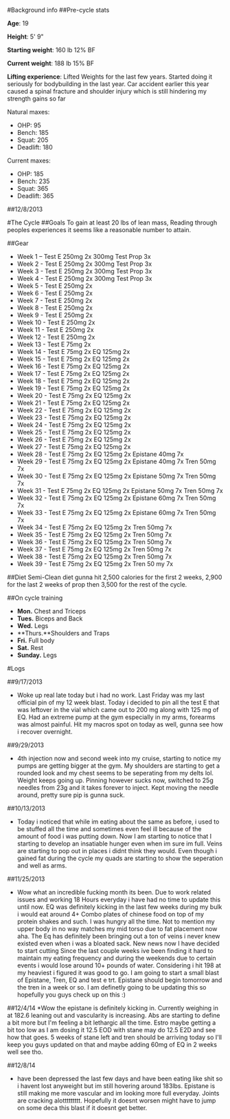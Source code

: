 #Background info
##Pre-cycle stats

**Age**: 19

**Height**:  5' 9"

**Starting weight**: 160 lb 12% BF

**Current weight**: 188 lb 15% BF

**Lifting experience**: Lifted Weights for the last few years. Started doing it seriously for bodybuilding in the last year. Car accident earlier this year caused a spinal fracture and shoulder injury which is still hindering my strength gains so far

Natural maxes:

* OHP: 95
* Bench: 185
* Squat: 205 
* Deadlift: 180

Current maxes:

* OHP: 185
* Bench: 235
* Squat: 365
* Deadlift: 365

##12/8/2013

#The Cycle
##Goals
To gain at least 20 lbs of lean mass, Reading through peoples experiences it seems like a reasonable number to attain. 

##Gear
* Week 1 – Test E 250mg 2x 300mg Test Prop 3x
* Week 2 - Test E 250mg 2x 300mg Test Prop 3x
* Week 3 - Test E 250mg 2x 300mg Test Prop 3x
* Week 4 - Test E 250mg 2x 300mg Test Prop 3x
* Week 5 - Test E 250mg 2x
* Week 6 - Test E 250mg 2x
* Week 7 - Test E 250mg 2x
* Week 8 - Test E 250mg 2x
* Week 9 - Test E 250mg 2x
* Week 10 - Test E 250mg 2x
* Week 11 - Test E 250mg 2x
* Week 12 - Test E 250mg 2x
* Week 13 - Test E 75mg 2x
* Week 14 - Test E 75mg 2x EQ 125mg 2x
* Week 15 - Test E 75mg 2x EQ 125mg 2x
* Week 16 - Test E 75mg 2x EQ 125mg 2x
* Week 17 - Test E 75mg 2x EQ 125mg 2x
* Week 18 - Test E 75mg 2x EQ 125mg 2x
* Week 19 - Test E 75mg 2x EQ 125mg 2x
* Week 20 - Test E 75mg 2x EQ 125mg 2x
* Week 21 - Test E 75mg 2x EQ 125mg 2x
* Week 22 - Test E 75mg 2x EQ 125mg 2x
* Week 23 - Test E 75mg 2x EQ 125mg 2x
* Week 24 - Test E 75mg 2x EQ 125mg 2x
* Week 25 - Test E 75mg 2x EQ 125mg 2x
* Week 26 - Test E 75mg 2x EQ 125mg 2x
* Week 27 - Test E 75mg 2x EQ 125mg 2x
* Week 28 - Test E 75mg 2x EQ 125mg 2x Epistane 40mg 7x 
* Week 29 - Test E 75mg 2x EQ 125mg 2x Epistane 40mg 7x Tren 50mg 7x
* Week 30 - Test E 75mg 2x EQ 125mg 2x Epistane 50mg 7x Tren 50mg 7x
* Week 31 - Test E 75mg 2x EQ 125mg 2x Epistane 50mg 7x Tren 50mg 7x
* Week 32 - Test E 75mg 2x EQ 125mg 2x Epistane 60mg 7x Tren 50mg 7x
* Week 33 - Test E 75mg 2x EQ 125mg 2x Epistane 60mg 7x Tren 50mg 7x
* Week 34 - Test E 75mg 2x EQ 125mg 2x Tren 50mg 7x
* Week 35 - Test E 75mg 2x EQ 125mg 2x Tren 50mg 7x
* Week 36 - Test E 75mg 2x EQ 125mg 2x Tren 50mg 7x
* Week 37 - Test E 75mg 2x EQ 125mg 2x Tren 50mg 7x
* Week 38 - Test E 75mg 2x EQ 125mg 2x Tren 50mg 7x
* Week 39 - Test E 75mg 2x EQ 125mg 2x Tren 50 my 7x

##Diet
Semi-Clean diet gunna hit 2,500 calories for the first 2 weeks, 2,900 for the last 2 weeks of prop then 3,500 for the rest of the cycle.

##On cycle training  
* **Mon.** Chest and Triceps
* **Tues.** Biceps and Back 
* **Wed.** Legs
* **Thurs.**Shoulders and Traps
* **Fri.** Full  body
* **Sat.** Rest
* **Sunday.** Legs

#Logs

##9/17/2013
* Woke up real late today but i had no work. Last Friday was my last official pin of my 12 week blast. Today i decided to pin all the test E that was leftover in the vial which came out to 200 mg along with 125 mg of EQ. Had an extreme pump at the gym especially in my arms, forearms was almost painful. Hit my macros spot on today as well, gunna see how i recover overnight.

##9/29/2013
* 4th injection now and second week into my cruise, starting to notice my pumps are getting bigger at the gym. My shoulders are starting to get a rounded look and my chest seems to be seperating from my delts lol. Weight keeps going up. Pinning however sucks now, switched to 25g needles from 23g and it takes forever to inject. Kept moving the needle around, pretty sure pip is gunna suck.

##10/13/2013
* Today i noticed that while im eating about the same as before, i used to be stuffed all the time and sometimes even feel ill because of the amount of food i was putting down. Now I am starting to notice that I starting to develop an insatiable hunger even when im sure im full. Veins are starting to pop out in places i didnt think they would. Even though i gained fat during the cycle my quads are starting to show the seperation and well as arms.

##11/25/2013
* Wow what an incredible fucking month its been. Due to work related issues and working 18 Hours everyday i have had no time to update this until now. EQ was definitely kicking in the last few weeks during my bulk i would eat around 4+ Combo plates of chinese food on top of my protein shakes and such. I was hungry all the time. Not to mention my upper body in no way matches my mid torso due to fat placement now aha. The Eq has definitely been bringing out a ton of veins i never knew existed even when i was a bloated sack. New news now I have decided to start cutting Since the last couple weeks ive been finding it hard to maintain my eating frequency and during the weekends due to certain events i would lose around 10+ pounds of water. Considering i hit 198 at my heaviest i figured it was good to go. I am going to start a small blast of Epistane, Tren, EQ and test e trt. Epistane should begin tomorrow and the tren in a week or so. I am definetly going to be updating this so hopefully you guys check up  on this :)

##12/4/14 
*Wow the epistane is definitely kicking in. Currently weighing in at 182.6 leaning out and vascularity is increasing. Abs are starting to define a bit more but I'm feeling a bit lethargic all the time. Estro maybe getting a bit too low as I am dosing it 12.5 EOD with stane may do 12.5 E2D and see how that goes. 5 weeks of stane left and tren should be arriving today so I'll keep you guys updated on that and maybe adding 60mg of EQ in 2 weeks well see tho.

##12/8/14 
* have been depressed the last few days and have been eating like shit so i havent lost anyweight but im still hovering around 183lbs. Epistane is still making me more vascular and im looking more full everyday. Joints are cracking alottttttttt. Hopefully it doesnt worsen might have to jump on some deca this blast if it doesnt get better.